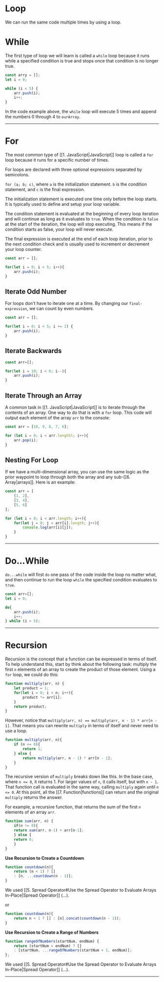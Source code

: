 # Loop
We can run the same code multiple times by using a loop.

# While
The first type of loop we will learn is called a ```while``` loop because it runs while a specified condition is true and stops once that condition is no longer true.

``` js
const arry = [];
let i = 0;

while (i < 5) {
	arr.push(i);
	i++;
}
```
In the code example above, the `while` loop will execute 5 times and append the numbers 0 through 4 to `ourArray`.

---

# For
The most common type of [[1. JavaScript|JavaScript]] loop is called a ```for``` loop because it runs for a specific number of times.

For loops are declared with three optional expressions separated by semicolons.

```for (a; b; c)```, where `a` is the initialization statement. ```b``` is the condition statement, and `c` is the final expression.

The initialization statement is executed one time only before the loop starts. It is typically used to define and setup your loop variable.

The condition statement is evaluated at the beginning of every loop iteration and will continue as long as it evaluates to `true`. When the condition is `false` at the start of the iteration, the loop will stop executing. This means if the condition starts as false, your loop will never execute.

The final expression is executed at the end of each loop iteration, prior to the next condition check and is usually used to increment or decrement your loop counter.

```js
const arr = [];

for(let i = 0; i < 5; i++){
	arr.push(i);
}
```

## Iterate Odd Number
For loops don't have to iterate one at a time. By changing our `final-expression`, we can count by even numbers.

``` js
const arr = [];

for(let i = 0; i < 5; i += 2) {
	arr.push(i);
}
```

## Iterate Backwards
```js
const arr=[];

for(let i = 10; i < 0; i--){
	arr.push(i);
} 
```

## Iterate Through an Array
A common task in [[1. JavaScript|JavaScript]] is to iterate through the contents of an array. One way to do that is with a `for` loop. This code will output each element of the array `arr` to the console:
``` js
const arr = [10, 9, 8, 7, 6];

for (let i = 0; i < arr.lengthl; i++){
	arr.pop(i);
}
```

## Nesting For Loop
If we have a multi-dimensional array, you can use the same logic as the prior waypoint to loop through both the array and any sub-[[6. Array|arrays]]. Here is an example:
```js
const arr = [
	[1, 2],
	[3, 4],
	[5, 6]
];

for (let i = 0; i < arr.length; i++){
	for(let j = 0; j < arr[i].length; j++){
		console.log(arr[i][j]);
	}
}
```
---

# Do...While
`do...while`  will first `do` one pass of the code inside the loop no matter what, and then continue to run the loop `while` the specified condition evaluates to `true`.

``` js
const arr=[];
let i = 0;

do{
	arr.push(i);
	i++;
} while (i > 5);
```
---

# Recursion
Recursion is the concept that a function can be expressed in terms of itself. To help understand this, start by think about the following task: multiply the first `n` elements of an array to create the product of those element. Using a `for` loop, we could do this:

```js
function multiply(arr, n) {
	let product = 1;
	for(let i = 0; i < n; i++){
		product *= arr[i];
	}
	return product;
}
```

However, notice that `multiply(arr, n) == multiply(arr, n - 1) * arr[n - 1]`. That means you can rewrite `multiply` in terms of itself and never need to use a loop.

```js
function multiply(arr, n){
	if (n <= 0){
		return 1;
	} else {
		return multiply(arr, n - 1) * arr[n - 1];
	}
}
```

The recursive version of `multiply` breaks down like this. In the base case, where `n <= 0`, it returns 1. For larger values of `n`, it calls itself, but with `n - 1`. That function call is evaluated in the same way, calling `multiply` again until `n <= 0`. At this point, all the [[7. Function|functions]] can return and the original `multiply` returns the answer.

For example, a recursive function, that returns the sum of the first `n` elements of an array `arr`.

```js
function sum(arr, n) {
	if(n != 0){
	return sum(arr, n-1) + arr[n-1];
	} else {
	return 0;
	}
}
```


**Use Recursion to Create a Countdown**
```js
function countdown(n){
	return (n < 1) ? []
	: [n, ...countdown(n - 1)];
}
```
We used [[5. Spread Operator#Use the Spread Operator to Evaluate Arrays In-Place|Spread Operator]] (...).

or

```js
function countdown(n){ 
	return n < 1 ? [] : [n].concat(countdown(n - 1)); 
}
```

**Use Recursion to Create a Range of Numbers**
```js
function rangeOfNumbers(startNum, endNum) {
	return (startNum > endNum) ? []
	: [startNum, ...rangeOfNumbers(startNum + 1, endNum)];
};
```
We used [[5. Spread Operator#Use the Spread Operator to Evaluate Arrays In-Place|Spread Operator]] (...).

---
